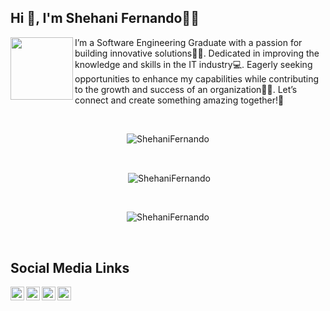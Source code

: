 ## Hi 👋, I'm Shehani Fernando👩‍💻

<img align="left" src="https://img.freepik.com/premium-vector/girl-coding-designing-with-pc-illustration_418302-2383.jpg?w=826" width="100" height="100"/>  

I’m a Software Engineering Graduate with a passion for building innovative solutions👩‍🎓. Dedicated in improving the knowledge and skills in the IT industry💻. Eagerly seeking opportunities to enhance my capabilities while contributing to the growth and success of an organization🙇‍♀️.
Let’s connect and create something amazing together!🚀

<br>
<p align="center"><img align="center" src="https://github-readme-stats.vercel.app/api/top-langs?username=ShehaniFernando&show_icons=true&locale=en&layout=compact&bg_color=0D1117" alt="ShehaniFernando" /></p> <br>
<p align="center">&nbsp;<img align="center" src="https://github-readme-stats.vercel.app/api?username=ShehaniFernando&show_icons=true&locale=en&count_private=true&theme=react&hide_border=true&bg_color=0D1117" alt="ShehaniFernando" /></p> <br>
<p align="center"><img align="center" src="https://github-readme-streak-stats.herokuapp.com/?user=ShehaniFernando&theme=black-ice&hide_border=true&stroke=0000&background=060A0CD0" alt="ShehaniFernando" /></p>
<br>

## Social Media Links

[<img align="left" alt="ShehaniFernando | LinkedIn" width="22px" src="https://cdn.jsdelivr.net/npm/simple-icons@v3/icons/linkedin.svg" />][Linkedin]
[<img align="left" alt="ShehaniFernando | Facebook" width="22px" src="https://cdn.jsdelivr.net/npm/simple-icons@3.4.1/icons/facebook.svg" />][Facebook]
[<img align="left" alt="ShehaniFernando | Instagram" width="22px" src="https://cdn.jsdelivr.net/npm/simple-icons@3.4.1/icons/instagram.svg" />][Instagram]
[<img align="left" alt="ShehaniFernando | DEV" width="22px" src="https://d2fltix0v2e0sb.cloudfront.net/dev-badge.svg" />][DEV]

[Linkedin]: https://www.linkedin.com/in/shehani-fernando-62b431190/
[Facebook]: https://www.facebook.com/Sheyy131/
[Instagram]: https://www.instagram.com/sheyy_de/
[DEV]: https://dev.to/shehanifernando

